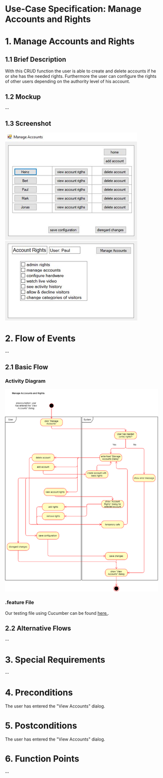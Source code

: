 # Use-Case Specification: Manage Accounts and Rights

# 1. Manage Accounts and Rights

## 1.1 Brief Description
With this CRUD function the user is able to create and delete accounts if he or she has the needed rights. Furthermore the user can configure the rights of other users depending on the authority level of his account.

## 1.2 Mockup
--

## 1.3 Screenshot
![Manage Accounts and Rights](mockUps_pictures/manage_accounts_and_rights_one.JPG)
![Manage Accounts and Rights](mockUps_pictures/manage_accounts_and_rights_two.JPG)

# 2. Flow of Events
--

## 2.1 Basic Flow

### Activity Diagram
![activity-diagram](ManageAccountsAndRights_ActivityDiagram.png)

### .feature File
Our testing file using Cucumber can be found
[here.](https://github.com/mymanu/Camera-Observation-Tool/blob/main/.feature_files/Manage_Accounts_and_Rights.feature).

## 2.2 Alternative Flows
--

# 3. Special Requirements
--

# 4. Preconditions
The user has entered the "View Accounts" dialog.

# 5. Postconditions
The user has entered the "View Accounts" dialog.

# 6. Function Points
--

